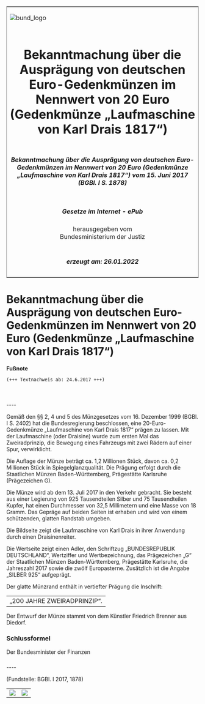 <span id="DECKBLATT.html"></span>

<table border="0" frame="border" width="100%">

<tr valign="top">

<td align="left">

![bund\_logo](BfJ_2021_Web_de_de.gif)

</td>

<td align="right">

 

</td>

</tr>

<tr align="center" valign="middle">

<td colspan="2">

# Bekanntmachung über die Ausprägung von deutschen Euro-Gedenkmünzen im Nennwert von 20 Euro (Gedenkmünze „Laufmaschine von Karl Drais 1817“)

</td>

</tr>

<tr align="center" valign="middle">

<td colspan="2">

##### Bekanntmachung über die Ausprägung von deutschen Euro-Gedenkmünzen im Nennwert von 20 Euro (Gedenkmünze „Laufmaschine von Karl Drais 1817“) vom 15. Juni 2017 (BGBl. I S. 1878)

</td>

</tr>

<tr align="center" valign="middle">

<td colspan="2">

  
  

##### Gesetze im Internet - ePub  
  
herausgegeben vom  
Bundesministerium der Justiz

</td>

</tr>

<tr align="center" valign="bottom">

<td colspan="2">

  
  

##### erzeugt am: 26.01.2022

</td>

</tr>

</table>

<span id="BJNR187800017.html"></span>

# Bekanntmachung über die Ausprägung von deutschen Euro-Gedenkmünzen im Nennwert von 20 Euro (Gedenkmünze „Laufmaschine von Karl Drais 1817“)

<div>

  
**Fußnote**

<div class="jnhtml">

<div>

<div class="jurAbsatz">

  

``` 
(+++ Textnachweis ab: 24.6.2017 +++)

 
```

</div>

</div>

</div>

</div>

<span id="BJNR187800017BJNE000100000.html"></span>

###   
\----

<div>

<div class="jnhtml">

<div>

<div class="jurAbsatz">

Gemäß den §§ 2, 4 und 5 des Münzgesetzes vom 16. Dezember 1999 (BGBl. I
S. 2402) hat die Bundesregierung beschlossen, eine 20-Euro-Gedenkmünze
„Laufmaschine von Karl Drais 1817“ prägen zu lassen. Mit der
Laufmaschine (oder Draisine) wurde zum ersten Mal das Zweiradprinzip,
die Bewegung eines Fahrzeugs mit zwei Rädern auf einer Spur,
verwirklicht.

</div>

<div class="jurAbsatz">

Die Auflage der Münze beträgt ca. 1,2 Millionen Stück, davon ca. 0,2
Millionen Stück in Spiegelglanzqualität. Die Prägung erfolgt durch die
Staatlichen Münzen Baden-Württemberg, Prägestätte Karlsruhe
(Prägezeichen G).

</div>

<div class="jurAbsatz">

Die Münze wird ab dem 13. Juli 2017 in den Verkehr gebracht. Sie besteht
aus einer Legierung von 925 Tausendteilen Silber und 75 Tausendteilen
Kupfer, hat einen Durchmesser von 32,5 Millimetern und eine Masse von 18
Gramm. Das Gepräge auf beiden Seiten ist erhaben und wird von einem
schützenden, glatten Randstab umgeben.

</div>

<div class="jurAbsatz">

Die Bildseite zeigt die Laufmaschine von Karl Drais in ihrer Anwendung
durch einen Draisinenreiter.

</div>

<div class="jurAbsatz">

Die Wertseite zeigt einen Adler, den Schriftzug „BUNDESREPUBLIK
DEUTSCHLAND“, Wertziffer und Wertbezeichnung, das Prägezeichen „G“ der
Staatlichen Münzen Baden-Württemberg, Prägestätte Karlsruhe, die
Jahreszahl 2017 sowie die zwölf Europasterne. Zusätzlich ist die Angabe
„SILBER 925“ aufgeprägt.

</div>

<div class="jurAbsatz">

Der glatte Münzrand enthält in vertiefter Prägung die Inschrift:

|                             |
| :-------------------------: |
| „200 JAHRE ZWEIRADPRINZIP“. |

</div>

<div class="jurAbsatz">

Der Entwurf der Münze stammt von dem Künstler Friedrich Brenner aus
Diedorf.

</div>

</div>

</div>

</div>

<span id="BJNR187800017BJNE000200000.html"></span>

### Schlussformel  

<div>

<div class="jnhtml">

<div>

<div class="jurAbsatz">

<span class="SP">Der Bundesminister der Finanzen</span>

</div>

</div>

</div>

</div>

<span id="BJNR187800017BJNE000300000.html"></span>

###   
\----

<div>

<div class="jnhtml">

<div>

<div class="jurAbsatz">

<div class="kommentar_Fundstelle">

(Fundstelle: BGBl. I 2017, 1878)

</div>

</div>

  

|                                   |                                   |
| :-------------------------------- | --------------------------------: |
| ![](bgbl1_2017_j1878-1_0010.jpeg) | ![](bgbl1_2017_j1878-1_0020.jpeg) |

</div>

</div>

</div>
